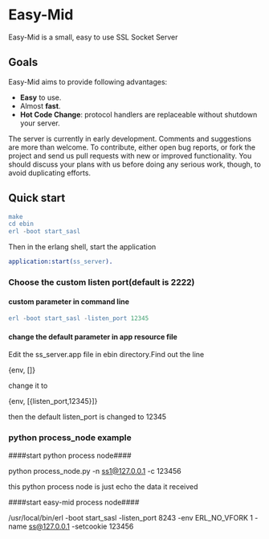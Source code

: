 Easy-Mid
======

Easy-Mid is a small, easy to use SSL Socket Server

Goals
-----

Easy-Mid aims to provide following advantages:

* **Easy** to use.
* Almost **fast**.
* **Hot Code Change**: protocol handlers are replaceable without shutdown your server.

The server is currently in early development. Comments and suggestions are
more than welcome. To contribute, either open bug reports, or fork the project
and send us pull requests with new or improved functionality. You should
discuss your plans with us before doing any serious work, though, to avoid
duplicating efforts.

Quick start
-----------
``` erlang
make
cd ebin
erl -boot start_sasl
```
Then in the erlang shell, start the application

``` erlang
application:start(ss_server).
```


### Choose the custom listen port(default is 2222) ###

#### custom parameter in command line ####

``` erlang
erl -boot start_sasl -listen_port 12345
```

#### change the default parameter in app resource file ####

Edit the ss_server.app file in ebin directory.Find out the line

{env, []}

change it to

{env, [{listen_port,12345}]}

then the default listen_port is changed to 12345

### python process_node example ###

####start python process node####

python process_node.py -n ss1@127.0.0.1 -c 123456

this python process node is just echo the data it received

####start easy-mid process node####

/usr/local/bin/erl -boot start_sasl -listen_port 8243  -env ERL_NO_VFORK 1 -name ss@127.0.0.1 -setcookie 123456







